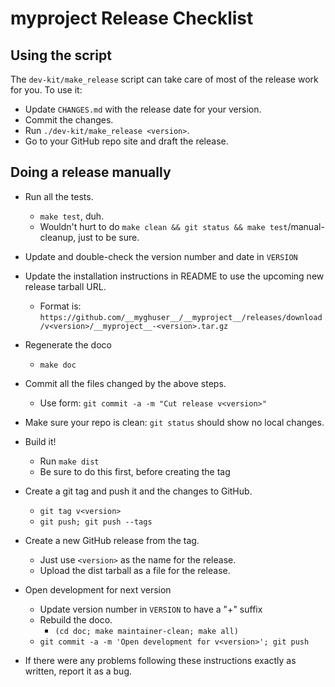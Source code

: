 # __myproject__ Release Checklist

## Using the script

The `dev-kit/make_release` script can take care of most of the release work for you. To use it:

* Update `CHANGES.md` with the release date for your version.
* Commit the changes.
* Run `./dev-kit/make_release <version>`.
* Go to your GitHub repo site and draft the release.

## Doing a release manually

* Run all the tests.
  * `make test`, duh.
  * Wouldn't hurt to do `make clean && git status && make test`/manual-cleanup, just to be sure.
* Update and double-check the version number and date in `VERSION`
* Update the installation instructions in README to use the upcoming new release tarball URL.
  * Format is: `https://github.com/__myghuser__/__myproject__/releases/download/v<version>/__myproject__-<version>.tar.gz`
* Regenerate the doco
  * `make doc`
* Commit all the files changed by the above steps.
  * Use form: `git commit -a -m "Cut release v<version>"`
* Make sure your repo is clean: `git status` should show no local changes.
* Build it!
  * Run `make dist`
  * Be sure to do this first, before creating the tag
* Create a git tag and push it and the changes to GitHub.
  * `git tag v<version>`
  * `git push; git push --tags`
* Create a new GitHub release from the tag.
  * Just use `<version>` as the name for the release.
  * Upload the dist tarball as a file for the release.
* Open development for next version
  * Update version number in `VERSION` to have a "+" suffix
  * Rebuild the doco.
    * `(cd doc; make maintainer-clean; make all)`
  * `git commit -a -m 'Open development for v<version>'; git push`

* If there were any problems following these instructions exactly as written, report it as a bug.
